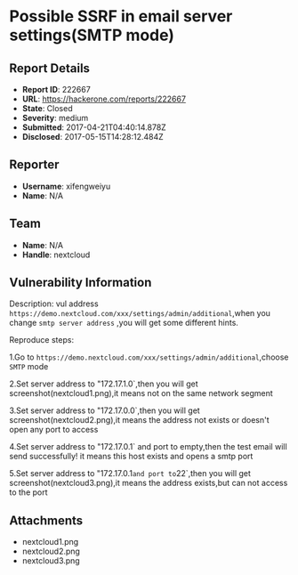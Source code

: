 # Possible SSRF in email server settings(SMTP mode)

## Report Details
- **Report ID**: 222667
- **URL**: https://hackerone.com/reports/222667
- **State**: Closed
- **Severity**: medium
- **Submitted**: 2017-04-21T04:40:14.878Z
- **Disclosed**: 2017-05-15T14:28:12.484Z

## Reporter
- **Username**: xifengweiyu
- **Name**: N/A

## Team
- **Name**: N/A
- **Handle**: nextcloud

## Vulnerability Information
Description:
vul address `https://demo.nextcloud.com/xxx/settings/admin/additional`,when you change `smtp server address` ,you will get some different hints.

Reproduce steps:

1.Go to `https://demo.nextcloud.com/xxx/settings/admin/additional`,choose `SMTP` mode

2.Set server address to "172.17.1.0`,then you will get screenshot(nextcloud1.png),it means not on the same network segment

3.Set server address to "172.17.0.0`,then you will get screenshot(nextcloud2.png),it means the address not exists or doesn't open any port to access

4.Set server address to "172.17.0.1` and port to empty,then the test email will send successfully!
it means this host exists and opens a smtp port

5.Set server address to "172.17.0.1` and port to `22`,then you will get screenshot(nextcloud3.png),it means the address exists,but can not access to the port


## Attachments
- nextcloud1.png
- nextcloud2.png
- nextcloud3.png
